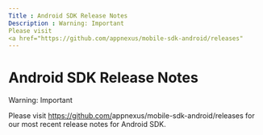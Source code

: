 ```yaml
---
Title : Android SDK Release Notes
Description : Warning: Important
Please visit
<a href="https://github.com/appnexus/mobile-sdk-android/releases"
---
```



# Android SDK Release Notes





Warning: Important

Please visit
<a href="https://github.com/appnexus/mobile-sdk-android/releases"
class="xref" target="_blank">https://github.com/<span
class="ph">appnexus/mobile-sdk-android/releases</a> for our most
recent release notes for Android SDK.






